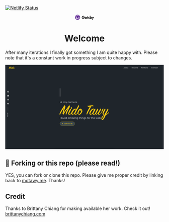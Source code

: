 [![Netlify Status](https://api.netlify.com/api/v1/badges/49eb5538-be2a-44ab-9694-9e0a36aebef0/deploy-status)](https://app.netlify.com/sites/motawy/deploys)

<p align="center">
  <a href="https://www.gatsbyjs.org">
    <img alt="Gatsby" src="https://raw.githubusercontent.com/motawy/portfolio-gatsby/master/static/images/gatsby.svg" width="60" />
  </a>
</p>
<h1 align="center">
  Welcome
</h1>

After many iterations I finally got something I am quite happy with.
Please note that it's a constant work in progress subject to changes.

![demo](https://raw.githubusercontent.com/motawy/portfolio-gatsby/master/static/images/siteImage.png)

## 🚨 Forking or this repo (please read!)

YES, you can fork or clone this repo. Please give me proper credit by linking back to [motawy.me](https://motawy.me). Thanks!

## Credit

Thanks to Brittany Chiang for making available her work. Check it out!
[brittanychiang.com](https://brittanychiang.com)
